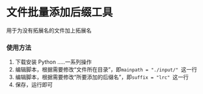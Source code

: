 # 文件批量添加后缀工具
用于为没有拓展名的文件加上拓展名

### 使用方法
1. 下载安装 Python .....一系列操作
2. 编辑脚本，根据需要修改“文件所在目录”，即`mainpath = "./input/" `这一行
3. 编辑脚本，根据需要修改“所要添加的后缀名”，即`suffix = "lrc" `这一行
4. 保存，运行即可
